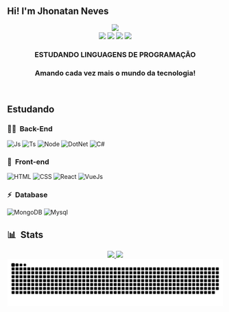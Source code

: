 ## Hi! I'm Jhonatan Neves

<div align="center">
  <img height="380em" src="https://cdn.discordapp.com/attachments/379066757572198410/942056181751500810/gif.gif"/> 
</div>

<div align="center"> 
  <a href="https://www.instagram.com/nevesjn2/" target="_blank"><img src="https://img.shields.io/badge/-Instagram-%23E4405F?style=for-the-badge&logo=instagram&logoColor=white" target="_blank"></a>
  <a href="https://www.linkedin.com/in/jhonatan-neves-0b5626226" target="_blank"><img src="https://img.shields.io/badge/-LinkedIn-%230077B5?style=for-the-badge&logo=linkedin&logoColor=white"></a>
  <a href = "mailto:nevesjn2@gmail.com"><img src="https://img.shields.io/badge/-Gmail-%23333?style=for-the-badge&logo=gmail&logoColor=white" target="_blank"></a>
  <a href="https://api.whatsapp.com/send?phone=5532999706232" target="_blank"><img src="https://img.shields.io/badge/WhatsApp-25D366?style=for-the-badge&logo=whatsapp&logoColor=white" target="_blank"></a>
    </div> 


 <div align="center"> 
  <h3>ESTUDANDO LINGUAGENS DE PROGRAMAÇÃO<h3>
    <p> Amando cada vez mais o mundo da tecnologia! <p>
    </div>
  
<div style="display: inline_block"><br>
  
  
  ## Estudando
      
  
   ### 👩‍💻 &nbsp;Back-End
  <img alt="Js" src="https://img.shields.io/badge/-JavaScript-05122A?style=flat&logo=javascript&">
  <img alt="Ts" src="https://img.shields.io/badge/-TypeScript-05122A?style=flat&logo=typescript">
  <img alt="Node" src="https://img.shields.io/badge/-Node.js-05122A?style=flat&logo=node.js">
  <img alt="DotNet" src="https://img.shields.io/badge/-.NET-05122A?style=flat&logo=dotnet">
  <img alt="C#" src="https://img.shields.io/badge/-C%23-05122A?style=flat&logo=c-sharp">
  
  
  
  ### 🎨 &nbsp;Front-end
  <img alt="HTML" src="https://img.shields.io/badge/-HTML-05122A?style=flat&logo=HTML5">
  <img alt="CSS" src="https://img.shields.io/badge/-CSS-05122A?style=flat&logo=CSS3&logoColor=1572B6">
  <img alt="React" src="https://img.shields.io/badge/-React-05122A?style=flat&logo=react">
  <img alt="VueJs" src="https://img.shields.io/badge/-Vue.Js-05122A?style=flat&logo=vue.js">
  
  ### ⚡ &nbsp;Database
  <img alt="MongoDB" src="https://img.shields.io/badge/-MongoDB-05122A?style=flat&logo=mongodb">
  <img alt="Mysql" src="https://img.shields.io/badge/-MySQL-05122A?style=flat&logo=mysql">
      
  ## 📊 &nbsp;Stats
 
  <div align="center">
  <a href="https://github.com/jhonatanneves">
  <img height="180em" src="https://github-readme-stats.vercel.app/api?username=jhonatanneves&show_icons=true&theme=dark">
  <img height="180em" src="https://github-readme-stats.vercel.app/api/top-langs/?username=jhonatanneves&layout=compact&theme=dark">

 <div align="center">   
  <img alt="SnakeAnimation" src="https://github.com/jhonatanneves/jhonatanneves/blob/output/github-contribution-grid-snake.svg">
    </div>

    
